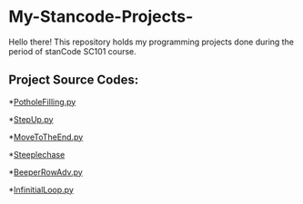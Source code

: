 # My-Stancode-Projects-

Hello there!
This repository holds my programming projects done during the period of stanCode SC101 course.

## Project Source Codes:

*[PotholeFilling.py]( https://github.com/Tina17like/My-Stancode-Projects-/blob/main/SC001_workshop%20(3)/SC001_lecture01/PotholeFilling.py)

*[StepUp.py]( https://github.com/Tina17like/My-Stancode-Projects-/blob/main/SC001_workshop%20(3)/SC001_lecture01/StepUp.py)

*[MoveToTheEnd.py](https://github.com/Tina17like/My-Stancode-Projects-/blob/main/SC001_workshop%20(3)/SC001_lecture02/MoveToTheEnd.py)

*[Steeplechase](https://github.com/Tina17like/My-Stancode-Projects-/blob/main/SC001_workshop%20(3)/SC001_lecture02/Steeplechase.py)

*[BeeperRowAdv.py]( https://github.com/Tina17like/My-Stancode-Projects-/blob/main/SC001_workshop%20(3)/SC001_lecture02/BeeperRowAdv.py#L3)

*[InfinitialLoop.py](https://github.com/Tina17like/My-Stancode-Projects-/blob/main/SC001_workshop%20(3)/SC001_lecture02/InfiniteLoop.py)


